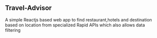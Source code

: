 ## Travel-Advisor
A simple Reactjs based web app to find restaurant,hotels and destination based on location from specialized Rapid APIs which also allows data filtering
